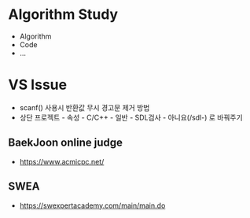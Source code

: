 # Algorithm Study

 - Algorithm 
 - Code
 - ...
 
 
# VS Issue

 - scanf() 사용시 반환값 무시 경고문 제거 방법
  - 상단 프로젝트 - 속성 - C/C++ - 일반 - SDL검사 - 아니요(/sdl-)
 로 바꿔주기


## BaekJoon online judge
 
 - https://www.acmicpc.net/

## SWEA

 - https://swexpertacademy.com/main/main.do
